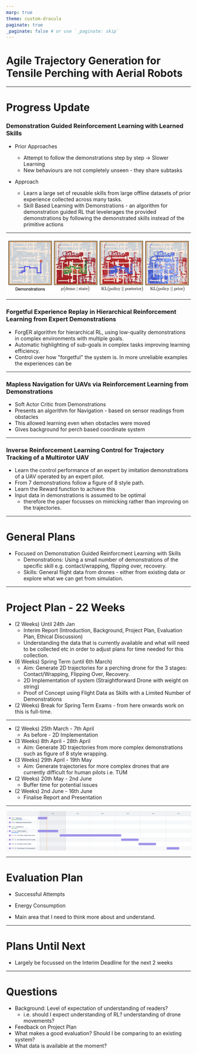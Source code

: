 ```yaml
---
marp: true
theme: custom-dracula
paginate: true
_paginate: false # or use `_paginate: skip`
---
```


# Agile Trajectory Generation for Tensile Perching with Aerial Robots

---
# Progress Update
### Demonstration Guided Reinforcement Learning with Learned Skills
- Prior Approaches
  - Attempt to follow the demonstrations step by step → Slower Learning
  - New behaviours are not completely unseen - they share subtasks

- Approach
  - Learn a large set of reusable skills from large offline datasets of prior experience collected across many tasks.
  - Skill Based Learning with Demonstrations - an algorithm for demonstration guided RL that levelerages the provided demonstrations by following the demonstrated skills instead of the primitive actions

---
![h:335](skillsBased.png)

---
### Forgetful Experience Replay in Hierarchical Reinforcement Learning from Expert Demonstrations
- ForgER algorithm for hierarchical RL, using low-quality demonstrations in complex environments with multiple goals.
- Automatic highlighting of sub-goals in complex tasks improving learning efficiency.
- Control over how "forgetful" the system is. In more unreliable examples the experiences can be

---
### Mapless Navigation for UAVs via Reinforcement Learning from Demonstrations
- Soft Actor Critic from Demonstrations
- Presents an algorithm for Navigation - based on sensor readings from obstacles
- This allowed learning even when obstacles were moved
- Gives background for perch based coordinate system

---
### Inverse Reinforcement Learning Control for Trajectory Tracking of a Multirotor UAV
- Learn the control performance of an expert by imitation demonstrations of a UAV operated by an expert pilot.
- From 7 demonstrations follow a figure of 8 style path.
- Learn the Reward function to achieve this
- Input data in demonstrations is assumed to be optimal 
  - therefore the paper focusses on mimicking rather than improving on the trajectories.

---
# General Plans
- Focused on Demonstration Guided Reinforcment Learning with Skills
  - Demonstrations: Using a small number of demonstrations of the specific skill e.g. contact/wrapping, flipping over, recovery.
  - Skills: General flight data from drones - either from existing data or explore what we can get from simulation.

---
# Project Plan - 22 Weeks
- (2 Weeks) Until 24th Jan
  - Interim Report (Introduction, Background, Project Plan, Evaluation Plan, Ethical Discussion)
  - Understanding the data that is currently available and what will need to be collected etc in order to adjust plans for time needed for this collection.
- (6 Weeks) Spring Term (until 6th March)
  - Aim: Generate 2D trajectories for a perching drone for the 3 stages: Contact/Wrapping, Flipping Over, Recovery.
  - 2D Implementation of system (Straightforward Drone with weight on string)
  - Proof of Concept using Flight Data as Skills with a Limited Number of Demonstrations
- (2 Weeks) Break for Spring Term Exams - from here onwards work on this is full-time.

---
- (2 Weeks) 25th March - 7th April
  - As before - 2D Implementation
- (3 Weeks) 8th April - 28th April
  - Aim: Generate 3D trajectories from more complex demonstrations such as figure of 8 style wrapping.
- (3 Weeks) 29th April - 19th May
  - Aim: Generate trajectories for more complex drones that are currently difficult for human pilots i.e. TUM
- (2 Weeks) 20th May - 2nd June
  - Buffer time for potential issues
- (2 Weeks) 2nd June - 16th June
  - Finalise Report and Presentation

---
![w:1110](jira.png)

---
# Evaluation Plan
- Successful Attempts
- Energy Consumption

- Main area that I need to think more about and understand.

---
# Plans Until Next
- Largely be focussed on the Interim Deadline for the next 2 weeks

---
# Questions
- Background: Level of expectation of understanding of readers?
  - i.e. should I expect understanding of RL? understanding of drone movements?
- Feedback on Project Plan
- What makes a good evaluation? Should I be comparing to an existing system?
- What data is available at the moment?